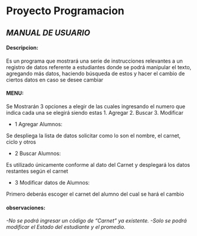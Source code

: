 # Proyecto Programacion
## _MANUAL DE USUARIO_
#### Descripcion:

Es un programa que mostrará una serie de instrucciones relevantes a un registro de datos referente a estudiantes donde se podrá manipular el texto, agregando más datos, haciendo búsqueda de estos y hacer el cambio de ciertos datos en caso se desee cambiar 
#### MENU:

Se Mostrarán 3 opciones a elegir de las cuales ingresando el numero que indica cada una se elegirá siendo estas 1. Agregar 2. Buscar 3. Modificar

* 1 Agregar Alumnos:

Se despliega la lista de datos solicitar como lo son el nombre, el carnet, ciclo y otros
* 2 Buscar Alumnos:

Es utilizado únicamente conforme al dato del Carnet y desplegará los datos restantes según el carnet

* 3 Modificar datos de Alumnos:

Primero deberás escoger el carnet del alumno del cual se hará el cambio

#### observaciones:

_-No se podrá ingresar un código de “Carnet” ya existente._
_-Solo se podrá modificar el Estado del estudiante y el promedio._
